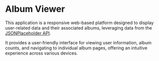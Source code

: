 # Album Viewer
This application is a responsive web-based platform designed to display user-related data and their associated albums, leveraging data from the  [JSONPlaceholder API](https://jsonplaceholder.typicode.com/). 

It provides a user-friendly interface for viewing user information, album counts, and navigating to individual album pages, offering an intuitive experience across various devices.